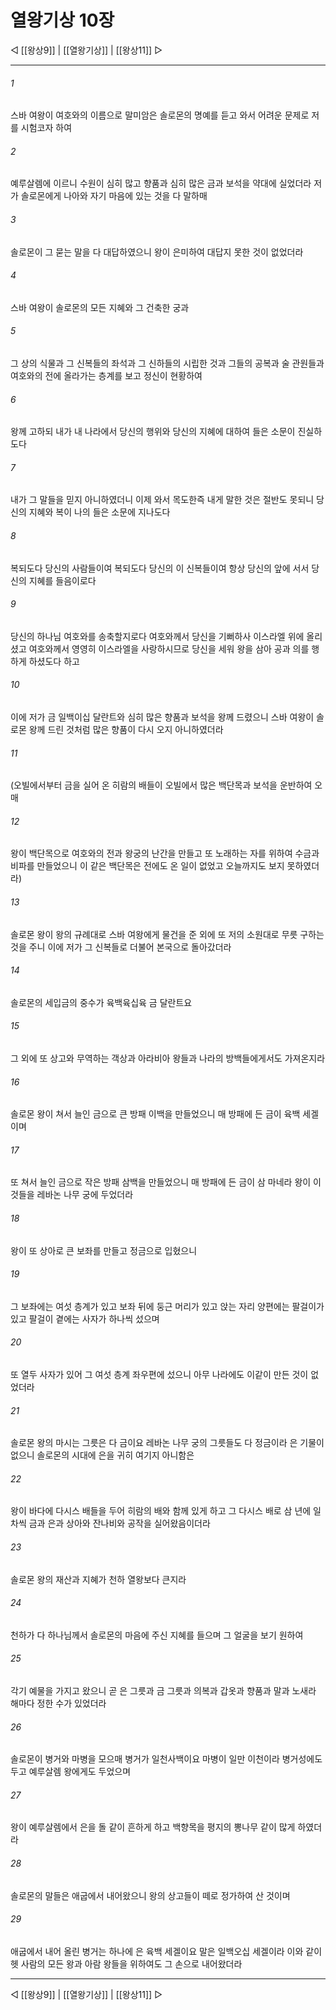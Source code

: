 # 열왕기상 10장

◁ [[왕상9]] | [[열왕기상]] | [[왕상11]] ▷
***

###### 1
스바 여왕이 여호와의 이름으로 말미암은 솔로몬의 명예를 듣고 와서 어려운 문제로 저를 시험코자 하여

###### 2
예루살렘에 이르니 수원이 심히 많고 향품과 심히 많은 금과 보석을 약대에 실었더라 저가 솔로몬에게 나아와 자기 마음에 있는 것을 다 말하매

###### 3
솔로몬이 그 묻는 말을 다 대답하였으니 왕이 은미하여 대답지 못한 것이 없었더라

###### 4
스바 여왕이 솔로몬의 모든 지혜와 그 건축한 궁과

###### 5
그 상의 식물과 그 신복들의 좌석과 그 신하들의 시립한 것과 그들의 공복과 술 관원들과 여호와의 전에 올라가는 층계를 보고 정신이 현황하여

###### 6
왕께 고하되 내가 내 나라에서 당신의 행위와 당신의 지혜에 대하여 들은 소문이 진실하도다

###### 7
내가 그 말들을 믿지 아니하였더니 이제 와서 목도한즉 내게 말한 것은 절반도 못되니 당신의 지혜와 복이 나의 들은 소문에 지나도다

###### 8
복되도다 당신의 사람들이여 복되도다 당신의 이 신복들이여 항상 당신의 앞에 서서 당신의 지혜를 들음이로다

###### 9
당신의 하나님 여호와를 송축할지로다 여호와께서 당신을 기뻐하사 이스라엘 위에 올리셨고 여호와께서 영영히 이스라엘을 사랑하시므로 당신을 세워 왕을 삼아 공과 의를 행하게 하셨도다 하고

###### 10
이에 저가 금 일백이십 달란트와 심히 많은 향품과 보석을 왕께 드렸으니 스바 여왕이 솔로몬 왕께 드린 것처럼 많은 향품이 다시 오지 아니하였더라

###### 11
(오빌에서부터 금을 실어 온 히람의 배들이 오빌에서 많은 백단목과 보석을 운반하여 오매

###### 12
왕이 백단목으로 여호와의 전과 왕궁의 난간을 만들고 또 노래하는 자를 위하여 수금과 비파를 만들었으니 이 같은 백단목은 전에도 온 일이 없었고 오늘까지도 보지 못하였더라)

###### 13
솔로몬 왕이 왕의 규례대로 스바 여왕에게 물건을 준 외에 또 저의 소원대로 무릇 구하는 것을 주니 이에 저가 그 신복들로 더불어 본국으로 돌아갔더라

###### 14
솔로몬의 세입금의 중수가 육백육십육 금 달란트요

###### 15
그 외에 또 상고와 무역하는 객상과 아라비아 왕들과 나라의 방백들에게서도 가져온지라

###### 16
솔로몬 왕이 쳐서 늘인 금으로 큰 방패 이백을 만들었으니 매 방패에 든 금이 육백 세겔이며

###### 17
또 쳐서 늘인 금으로 작은 방패 삼백을 만들었으니 매 방패에 든 금이 삼 마네라 왕이 이것들을 레바논 나무 궁에 두었더라

###### 18
왕이 또 상아로 큰 보좌를 만들고 정금으로 입혔으니

###### 19
그 보좌에는 여섯 층계가 있고 보좌 뒤에 둥근 머리가 있고 앉는 자리 양편에는 팔걸이가 있고 팔걸이 곁에는 사자가 하나씩 섰으며

###### 20
또 열두 사자가 있어 그 여섯 층계 좌우편에 섰으니 아무 나라에도 이같이 만든 것이 없었더라

###### 21
솔로몬 왕의 마시는 그릇은 다 금이요 레바논 나무 궁의 그릇들도 다 정금이라 은 기물이 없으니 솔로몬의 시대에 은을 귀히 여기지 아니함은

###### 22
왕이 바다에 다시스 배들을 두어 히람의 배와 함께 있게 하고 그 다시스 배로 삼 년에 일차씩 금과 은과 상아와 잔나비와 공작을 실어왔음이더라

###### 23
솔로몬 왕의 재산과 지혜가 천하 열왕보다 큰지라

###### 24
천하가 다 하나님께서 솔로몬의 마음에 주신 지혜를 들으며 그 얼굴을 보기 원하여

###### 25
각기 예물을 가지고 왔으니 곧 은 그릇과 금 그릇과 의복과 갑옷과 향품과 말과 노새라 해마다 정한 수가 있었더라

###### 26
솔로몬이 병거와 마병을 모으매 병거가 일천사백이요 마병이 일만 이천이라 병거성에도 두고 예루살렘 왕에게도 두었으며

###### 27
왕이 예루살렘에서 은을 돌 같이 흔하게 하고 백향목을 평지의 뽕나무 같이 많게 하였더라

###### 28
솔로몬의 말들은 애굽에서 내어왔으니 왕의 상고들이 떼로 정가하여 산 것이며

###### 29
애굽에서 내어 올린 병거는 하나에 은 육백 세겔이요 말은 일백오십 세겔이라 이와 같이 헷 사람의 모든 왕과 아람 왕들을 위하여도 그 손으로 내어왔더라

***
◁ [[왕상9]] | [[열왕기상]] | [[왕상11]] ▷